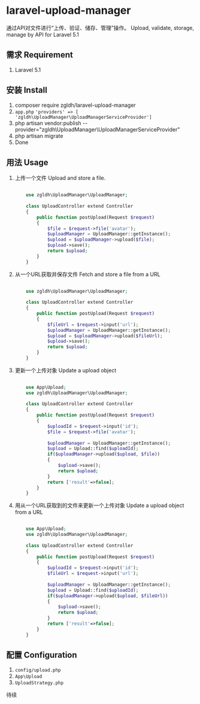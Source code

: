 # laravel-upload-manager
通过API对文件进行“上传、验证、储存、管理”操作。
Upload, validate, storage, manage by API for Laravel 5.1

## 需求 Requirement

1. Laravel 5.1

## 安装 Install

1. composer require zgldh/laravel-upload-manager
2. ```app.php```  ```'providers' => [ 'zgldh\UploadManager\UploadManagerServiceProvider']```
3. php artisan vendor:publish --provider="zgldh\UploadManager\UploadManagerServiceProvider"
4. php artisan migrate
5. Done

## 用法 Usage

1. 上传一个文件 Upload and store a file.
    
    ```php
     
        use zgldh\UploadManager\UploadManager;
        
        class UploadController extend Controller
        {
            public function postUpload(Request $request)
            {
                $file = $request->file('avatar');
                $uploadManager = UploadManager::getInstance();
                $upload = $uploadManager->upload($file);
                $upload->save();
                return $upload;
            }
        }
    ```
 
2. 从一个URL获取并保存文件 Fetch and store a file from a URL
    
    ```php
     
        use zgldh\UploadManager\UploadManager;
        
        class UploadController extend Controller
        {
            public function postUpload(Request $request)
            {
                $fileUrl = $request->input('url');
                $uploadManager = UploadManager::getInstance();
                $upload = $uploadManager->upload($fileUrl);
                $upload->save();
                return $upload;
            }
        }
    ```
 
3. 更新一个上传对象 Update a upload object
    
    ```php
     
        use App\Upload;
        use zgldh\UploadManager\UploadManager;
        
        class UploadController extend Controller
        {
            public function postUpload(Request $request)
            {
                $uploadId = $request->input('id');
                $file = $request->file('avatar');
                
                $uploadManager = UploadManager::getInstance();
                $upload = Upload::find($uploadId);
                if($uploadManager->upload($upload, $file))
                {
                    $upload->save();
                    return $upload;
                }
                return ['result'=>false];
            }
        }
    ```
 
4. 用从一个URL获取到的文件来更新一个上传对象 Update a upload object from a URL
    
    ```php
     
        use App\Upload;
        use zgldh\UploadManager\UploadManager;
        
        class UploadController extend Controller
        {
            public function postUpload(Request $request)
            {
                $uploadId = $request->input('id');
                $fileUrl = $request->input('url');
                
                $uploadManager = UploadManager::getInstance();
                $upload = Upload::find($uploadId);
                if($uploadManager->upload($upload, $fileUrl))
                {
                    $upload->save();
                    return $upload;
                }
                return ['result'=>false];
            }
        }
    ```
    
## 配置 Configuration

1. ``` config/upload.php ```
2. ``` App\Upload ```
3. ``` UploadStrategy.php ```

待续
    